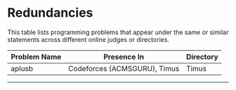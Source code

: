 # Redundancies

This table lists programming problems that appear under the same or similar statements across different online judges or directories.

| Problem Name | Presence In                                 | Directory |
|--------------|---------------------------------------------|-----------|
| aplusb       | Codeforces (ACMSGURU), Timus                | Timus     |

---
